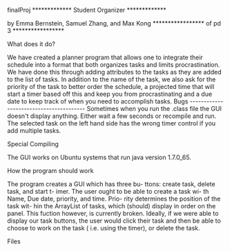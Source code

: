finalProj
************* Student Organizer *************

by Emma Bernstein, Samuel Zhang, and Max Kong ***************** of pd 3 *****************

What does it do?

We have created a planner program that allows one to integrate their schedule into a format that both organizes tasks and limits procrastination. We have done this through adding attributes to the tasks as they are added to the list of tasks. In addition to the name of the task, we also ask for the priority of the task to better order the schedule, a projected time that will start a timer based off this and keep you from procrastinating and a due date to keep track of when you need to accomplish tasks. Bugs ---------------------------------------- Sometimes when you run the .class file the GUI doesn't display anything. Either wait a few seconds or recompile and run. The selected task on the left hand side has the wrong timer control if you add multiple tasks.

Special Compiling

The GUI works on Ubuntu systems that run java version 1.7.0_65.

How the program should work

The program creates a GUI which has three bu- ttons: create task, delete task, and start t- imer.
The user ought to be able to create a task wi- th Name, Due date, priority, and time. Prio- rity determines the position of the task wit- hin the ArrayList of tasks, which (should) display in order on the panel. This fuction however, is currently broken. Ideally, if we were able to display our task buttons, the user would click their task and then be able to choose to work on the task ( i.e. using the timer), or delete the task.

Files
